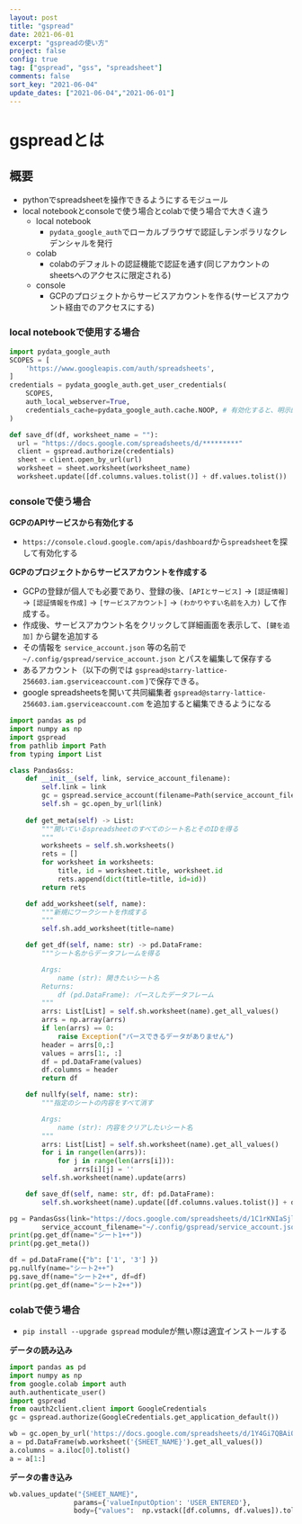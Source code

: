 ```yaml
---
layout: post
title: "gspread"
date: 2021-06-01
excerpt: "gspreadの使い方"
project: false
config: true
tag: ["gspread", "gss", "spreadsheet"]
comments: false
sort_key: "2021-06-04"
update_dates: ["2021-06-04","2021-06-01"]
---
```


# gspreadとは

## 概要
 - pythonでspreadsheetを操作できるようにするモジュール
 - local notebookとconsoleで使う場合とcolabで使う場合で大きく違う
   - local notebook
     - `pydata_google_auth`でローカルブラウザで認証しテンポラリなクレデンシャルを発行
   - colab
     - colabのデフォルトの認証機能で認証を通す(同じアカウントのsheetsへのアクセスに限定される)
   - console
     - GCPのプロジェクトからサービスアカウントを作る(サービスアカウント経由でのアクセスにする)

### local notebookで使用する場合

```python
import pydata_google_auth
SCOPES = [
    'https://www.googleapis.com/auth/spreadsheets',
]
credentials = pydata_google_auth.get_user_credentials(
    SCOPES,
    auth_local_webserver=True,
    credentials_cache=pydata_google_auth.cache.NOOP, # 有効化すると、明示的にキャッシュを使用しない
)

def save_df(df, worksheet_name = ""):
  url = "https://docs.google.com/spreadsheets/d/*********"
  client = gspread.authorize(credentials)
  sheet = client.open_by_url(url)
  worksheet = sheet.worksheet(worksheet_name)
  worksheet.update([df.columns.values.tolist()] + df.values.tolist())
```

### consoleで使う場合

**GCPのAPIサービスから有効化する**  
 - `https://console.cloud.google.com/apis/dashboard`から`spreadsheet`を探して有効化する

**GCPのプロジェクトからサービスアカウントを作成する**  
 - GCPの登録が個人でも必要であり、登録の後、`[APIとサービス]` -> `[認証情報]` -> `[認証情報を作成]` -> `[サービスアカウント]` -> `(わかりやすい名前を入力)` して作成する。  
 - 作成後、サービスアカウント名をクリックして詳細画面を表示して、`[鍵を追加]` から鍵を追加する  
 - その情報を `service_account.json` 等の名前で `~/.config/gspread/service_account.json` とパスを編集して保存する  
 - あるアカウント（以下の例では `gspread@starry-lattice-256603.iam.gserviceaccount.com` )で保存できる。  
 - google spreadsheetsを開いて共同編集者 `gspread@starry-lattice-256603.iam.gserviceaccount.com` を追加すると編集できるようになる  

```python
import pandas as pd
import numpy as np
import gspread
from pathlib import Path
from typing import List

class PandasGss:
    def __init__(self, link, service_account_filename):
        self.link = link
        gc = gspread.service_account(filename=Path(service_account_filename).expanduser())
        self.sh = gc.open_by_url(link)
    
    def get_meta(self) -> List:
        """開いているspreadsheetのすべてのシート名とそのIDを得る
        """
        worksheets = self.sh.worksheets()
        rets = []
        for worksheet in worksheets:
            title, id = worksheet.title, worksheet.id
            rets.append(dict(title=title, id=id))
        return rets

    def add_worksheet(self, name):
        """新規にワークシートを作成する
        """
        self.sh.add_worksheet(title=name)

    def get_df(self, name: str) -> pd.DataFrame:
        """シート名からデータフレームを得る

        Args: 
            name (str): 開きたいシート名
        Returns:
            df (pd.DataFrame): パースしたデータフレーム
        """
        arrs: List[List] = self.sh.worksheet(name).get_all_values()
        arrs = np.array(arrs)
        if len(arrs) == 0:
            raise Exception("パースできるデータがありません")
        header = arrs[0,:]
        values = arrs[1:, :]
        df = pd.DataFrame(values)
        df.columns = header
        return df

    def nullfy(self, name: str):
        """指定のシートの内容をすべて消す

        Args: 
            name (str): 内容をクリアしたいシート名
        """
        arrs: List[List] = self.sh.worksheet(name).get_all_values()
        for i in range(len(arrs)):
            for j in range(len(arrs[i])):
                arrs[i][j] = ''
        self.sh.worksheet(name).update(arrs)

    def save_df(self, name: str, df: pd.DataFrame):
        self.sh.worksheet(name).update([df.columns.values.tolist()] + df.values.tolist())

pg = PandasGss(link="https://docs.google.com/spreadsheets/d/1C1rKNIaSjloUkFe7QYvhrR6YdqJGNbSDcvGJ5LDy3Vs", 
        service_account_filename="~/.config/gspread/service_account.json")
print(pg.get_df(name="シート1++"))
print(pg.get_meta())

df = pd.DataFrame({"b": ['1', '3'] })
pg.nullfy(name="シート2++")
pg.save_df(name="シート2++", df=df)
print(pg.get_df(name="シート2++"))
```


### colabで使う場合
 - `pip install --upgrade gspread` moduleが無い際は適宜インストールする

**データの読み込み**  
```python
import pandas as pd
import numpy as np
from google.colab import auth
auth.authenticate_user()
import gspread
from oauth2client.client import GoogleCredentials
gc = gspread.authorize(GoogleCredentials.get_application_default())

wb = gc.open_by_url('https://docs.google.com/spreadsheets/d/1Y4Gi7QBAiQESKL_qtV71u8ToiGqu8IDwhlT--gKeDuo/edit#gid=1578443245')
a = pd.DataFrame(wb.worksheet('{SHEET_NAME}').get_all_values())
a.columns = a.iloc[0].tolist()
a = a[1:]
```

**データの書き込み**  

```python
wb.values_update("{SHEET_NAME}", 
                params={'valueInputOption': 'USER_ENTERED'}, 
                body={"values":  np.vstack([df.columns, df.values]).tolist()})
```
